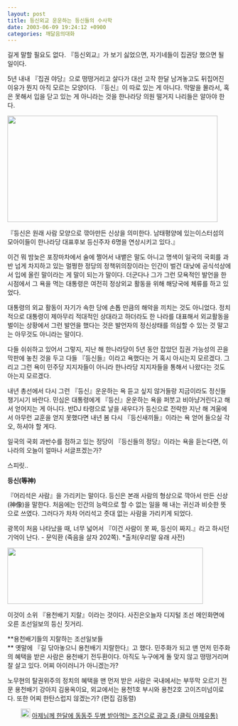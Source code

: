 ```yaml
---
layout: post
title: 등신외교 운운하는 등신들의 수사학
date: 2003-06-09 19:24:12 +0900
categories: 깨달음의대화
---
```

길게 말할 필요도 없다. 『등신외교』가 보기 싫었으면, 자기네들이 집권당 했으면 될 일이다. 

5년 내내 『집권 야당』으로 떵떵거리고 살다가 대선 고작 한달 남겨놓고도 뒤집어진 이유가 뭔지 아직 모르는 모양이다. 『등신』이 따로 있는 게 아니다. 막말을 몰라서, 혹은 못해서 입을 닫고 있는 게 아니라는 것을 한나라당 의원 떨거지 나리들은 알아야 한다. 

<img src="http://drkimz.com/technote/board/private/upimg/1055153004.JPG" width="473" height="240" border="0" />

『등신은 원래 사람 모양으로 깎아만든 신상을 의미한다. 남태평양에 있는이스터섬의 모아이들이 한나라당 대표후보 등신주자 6명을 연상시키고 있다.』

이건 뭐 밤늦은 포장마차에서 술에 쩔어서 내뱉은 말도 아니고 명색이 일국의 국회를 과반 넘게 차지하고 있는 멀쩡한 정당의 정책위의장이라는 인간이 벌건 대낮에 공식석상에서 입에 올린 말이라는 게 말이 되는가 말이다. 더군다나 그가 그런 모욕적인 발언을 한 시점에서 그 욕을 먹는 대통령은 여전히 정상외교 활동을 위해 해당국에 체류를 하고 있었다. 

대통령의 외교 활동이 자기가 속한 당에 손톱 만큼의 해악을 끼치는 것도 아니었다. 정치적으로 대통령이 제아무리 적대적인 상대라고 하더라도 한 나라를 대표해서 외교활동을 벌이는 상황에서 그런 발언을 했다는 것은 발언자의 정신상태를 의심할 수 있는 것 말고는 아무것도 아니라는 말이다. 

다들 쉬쉬하고 있어서 그렇지, 지난 해 한나라당이 5년 동안 잡았던 집권 가능성의 끈을 막판에 놓친 것을 두고 다들 『등신들』이라고 욕했다는 거 혹시 아시는지 모르겠다. 그리고 그런 욕이 민주당 지지자들이 아니라 한나라당 지지자들을 통해서 나왔다는 것도 아는지 모르겠다. 

내년 총선에서 다시 그런 『등신』운운하는 욕 듣고 싶지 않거들랑 지금이라도 정신들 챙기시기 바란다. 민심은 대통령에게 『등신』운운하는 욕을 퍼붓고 비아냥거린다고 해서 얻어지는 게 아니다. 반DJ 타령으로 날을 새우다가 등신으로 전락한 지난 해 겨울에서 아무런 교훈을 얻지 못했다면 내년 봄 다시 『등신새끼들』이라는 욕 얻어 들으실 각오, 하셔야 할 게다. 

일국의 국회 과반수를 점하고 있는 정당이 『등신들의 정당』이라는 욕을 듣는다면, 이 나라의 오늘이 얼마나 서글프겠는가? 

스피릿..

**등신(等神)** 

『어리석은 사람』을 가리키는 말이다. 등신은 본래 사람의 형상으로 깍아서 만든 신상(神像)을 말한다. 처음에는 인간의 능력으로 할 수 없는 일을 해 내는 귀신과 비슷한 뜻으로 쓰였다. 그러다가 차차 어리석고 줏대 없는 사람을 가리키게 되었다.

광목이 처음 나타났을 때, 너무 넓어서 『이건 사람이 못 짜, 등신이 짜지.』라고 하시던 기억이 난다. - 문익환 (죽음을 살자 202쪽). *출처(우리말 유래 사전)

<img src="http://drkimz.com/technote/board/private/upimg/1055153174.JPG" width="440" height="127" border="0" />

이것이 소위 『용천배기 지랄』이라는 것이다. 사진은오늘자 디지털 조선 메인화면에 오른 조선일보의 등신 짓거리.

**용천배기들의 지랄하는 조선일보들  
** 옛말에 『길 닦아놓으니 용천배기 지랄한다』고 했다. 민주화가 되고 맨 먼저 민주화의 혜택을 받은 사람은 용천배기 전두환이다. 아직도 누구에게 돌 맞지 않고 떵떵거리며 잘 살고 있다. 어찌 아이러니가 아니겠는가? 

노무현의 탈권위주의 정치의 혜택을 맨 먼저 받은 사람은 국내에서는 부뚜막 오르기 전문 용천배기 강아지 김용옥이요, 외교에서는 용천1호 부시와 용천2호 고이즈미넘이로다. 또한 어찌 한탄스럽지 않겠는가? (편집 김동렬)

<p align="center">
  <IMG src="http://drkimz.com/technote/board/private/upimg/1055155795.gif" width="21" height="21" border="0" /> <a href="http://www.ajeyou.co.kr" target="new">아제님께 한달에 동동주 두병 받아먹는 조건으로 광고 중 (클릭 아제유통)</a>
</p>